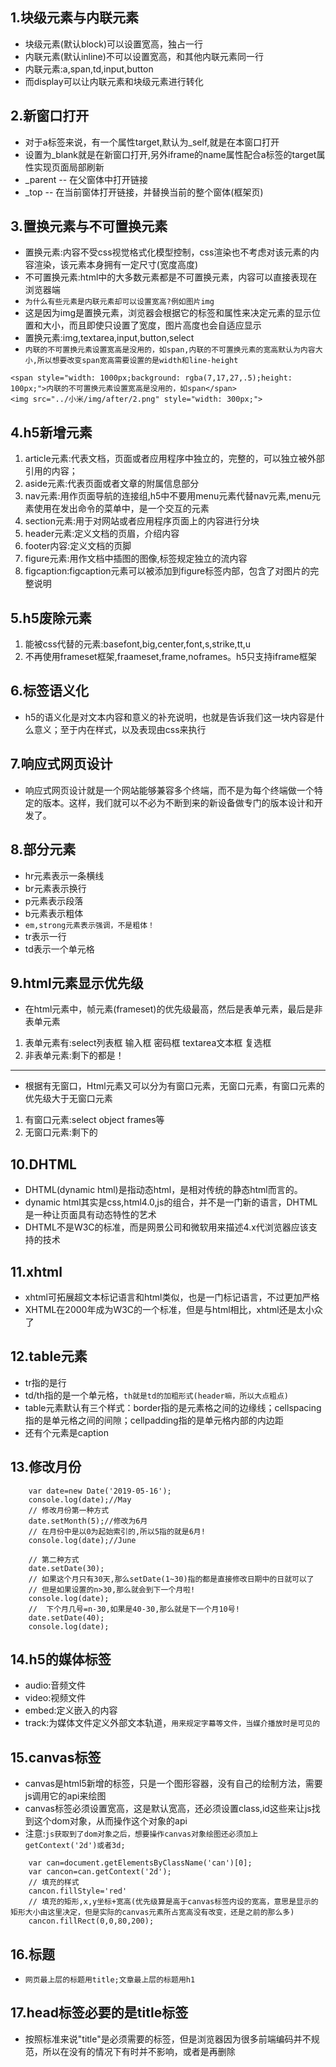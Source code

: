 ## 1.块级元素与内联元素
* 块级元素(默认block)可以设置宽高，独占一行
* 内联元素(默认inline)不可以设置宽高，和其他内联元素同一行
* 内联元素:a,span,td,input,button
* 而display可以让内联元素和块级元素进行转化

## 2.新窗口打开
* 对于a标签来说，有一个属性target,默认为_self,就是在本窗口打开
* 设置为_blank就是在新窗口打开,另外iframe的name属性配合a标签的target属性实现页面局部刷新
* _parent -- 在父窗体中打开链接
* _top -- 在当前窗体打开链接，并替换当前的整个窗体(框架页)

## 3.置换元素与不可置换元素
* 置换元素:内容不受css视觉格式化模型控制，css渲染也不考虑对该元素的内容渲染，该元素本身拥有一定尺寸(宽度高度)
* 不可置换元素:html中的大多数元素都是不可置换元素，内容可以直接表现在浏览器端
* `为什么有些元素是内联元素却可以设置宽高?例如图片img`
* 这是因为img是置换元素，浏览器会根据它的标签和属性来决定元素的显示位置和大小，而且即使只设置了宽度，图片高度也会自适应显示
* 置换元素:img,textarea,input,button,select
* `内联的不可置换元素设置宽高是没用的，如span,内联的不可置换元素的宽高默认为内容大小,所以想要改变span宽高需要设置的是width和line-height`
```		
<span style="width: 1000px;background: rgba(7,17,27,.5);height: 100px;">内联的不可置换元素设置宽高是没用的，如span</span>
<img src="../小米/img/after/2.png" style="width: 300px;">
```

## 4.h5新增元素
1. article元素:代表文档，页面或者应用程序中独立的，完整的，可以独立被外部引用的内容；
2. aside元素:代表页面或者文章的附属信息部分
3. nav元素:用作页面导航的连接组,h5中不要用menu元素代替nav元素,menu元素使用在发出命令的菜单中，是一个交互的元素
4. section元素:用于对网站或者应用程序页面上的内容进行分块
5. header元素:定义文档的页眉，介绍内容
6. footer内容:定义文档的页脚
7. figure元素:用作文档中插图的图像,标签规定独立的流内容
8. figcaption:figcaption元素可以被添加到figure标签内部，包含了对图片的完整说明

## 5.h5废除元素
1. 能被css代替的元素:basefont,big,center,font,s,strike,tt,u
2. 不再使用frameset框架,fraameset,frame,noframes。h5只支持iframe框架

## 6.标签语义化
* h5的语义化是对文本内容和意义的补充说明，也就是告诉我们这一块内容是什么意义；至于内在样式，以及表现由css来执行

## 7.响应式网页设计
* 响应式网页设计就是一个网站能够兼容多个终端，而不是为每个终端做一个特定的版本。这样，我们就可以不必为不断到来的新设备做专门的版本设计和开发了。

## 8.部分元素
* hr元素表示一条横线
* br元素表示换行
* p元素表示段落
* b元素表示粗体
* `em,strong元素表示强调，不是粗体！`
* tr表示一行
* td表示一个单元格

## 9.html元素显示优先级
* 在html元素中，帧元素(frameset)的优先级最高，然后是表单元素，最后是非表单元素
1. 表单元素有:select列表框 输入框 密码框 textarea文本框 复选框
2. 非表单元素:剩下的都是！
---
* 根据有无窗口，Html元素又可以分为有窗口元素，无窗口元素，有窗口元素的优先级大于无窗口元素
1. 有窗口元素:select object frames等
2. 无窗口元素:剩下的

## 10.DHTML
* DHTML(dynamic html)是指动态html，是相对传统的静态html而言的。
* dynamic html其实是css,html4.0,js的组合，并不是一门新的语言，DHTML是一种让页面具有动态特性的艺术
* DHTML不是W3C的标准，而是网景公司和微软用来描述4.x代浏览器应该支持的技术

## 11.xhtml
* xhtml可拓展超文本标记语言和html类似，也是一门标记语言，不过更加严格
* XHTML在2000年成为W3C的一个标准，但是与html相比，xhtml还是太小众了

## 12.table元素
* tr指的是行
* td/th指的是一个单元格，`th就是td的加粗形式(header嘛，所以大点粗点)`
* table元素默认有三个样式：border指的是元素格之间的边缘线；cellspacing指的是单元格之间的间隙；cellpadding指的是单元格内部的内边距
* 还有个元素是caption

## 13.修改月份
```
	var date=new Date('2019-05-16');
	console.log(date);//May
	// 修改月份第一种方式
	date.setMonth(5);//修改为6月
	// 在月份中是以0为起始索引的,所以5指的就是6月!
	console.log(date);//June
	
	// 第二种方式
	date.setDate(30);
	// 如果这个月只有30天,那么setDate(1~30)指的都是直接修改日期中的日就可以了
	// 但是如果设置的n>30,那么就会到下一个月啦!
	console.log(date);
	//  下个月几号=n-30,如果是40-30,那么就是下一个月10号!
	date.setDate(40);
	console.log(date);
```

## 14.h5的媒体标签
* audio:音频文件
* video:视频文件
* embed:定义嵌入的内容
* track:为媒体文件定义外部文本轨道，`用来规定字幕等文件，当媒介播放时是可见的`

## 15.canvas标签
* canvas是html5新增的标签，只是一个图形容器，没有自己的绘制方法，需要js调用它的api来绘图
* canvas标签必须设置宽高，这是默认宽高，还必须设置class,id这些来让js找到这个dom对象，从而操作这个对象的api
* 注意:`js获取到了dom对象之后，想要操作canvas对象绘图还必须加上getContext('2d')或者3d;`
```
	var can=document.getElementsByClassName('can')[0];
	var cancon=can.getContext('2d');
	// 填充的样式
	cancon.fillStyle='red'
	// 填充的矩形,x,y坐标+宽高(优先级算是高于canvas标签内设的宽高，意思是显示的矩形大小由这里决定，但是实际的canvas元素所占宽高没有改变，还是之前的那么多)
	cancon.fillRect(0,0,80,200);
```


## 16.标题
* `网页最上层的标题用title;文章最上层的标题用h1`

## 17.head标签必要的是title标签
* 按照标准来说"title"是必须需要的标签，但是浏览器因为很多前端编码并不规范，所以在没有的情况下有时并不影响，或者是再删除<title>之后，只是加载之前的缓存界面；但是<meta>是编码说明，删去会有很大麻烦，但是理论上来说，你如果是按照该浏览器默认的编码方式的文档，则不会有错。
	
## 18.h5新增元素
* HTML5中常用的新特性：
1. canvas元素：用于定义图形（图表等），只是图形容器，必须使用脚本来绘制图形。
2. audio：用于音频播放。
3. video：用于视频播放。
4. article：规定独立的自包含内容。
5. header：定义文档的页眉，介绍相关信息。
6. section：定义文档中的节。
7. footer：定义文档的页脚，通常有文档的作者、版权信息、联系方式等。
8. nav：定义导航链接。
9. 表单控件：calender,date,time,email,url,search
* [新增元素](https://www.cnblogs.com/ksl666/p/5964810.html)


## 19.svg与canvas
1. canvas与svg都允许在浏览器中创建图形，都使用js,html；都遵循W3C标准，`都是h5新增标签`
2. `Echarts`是基于canvas技术的可视化工具，底层封装了原生的js绘图api;  `D3`是基于svg技术的可视化库，本质上是XML文档
3. Canvas通过js来绘制2d图形，而且是逐像素进行渲染的，在canvas中，一旦图形被绘制完成，浏览器就不会继续关注他，但是位置发生变化，整个场景都需要重新绘制
4. svg是使用XML会描述2d图形的语言，在svg中，每个元素都是可用的，可以为元素附加js事件处理器。在svg中，每个图形都被视为对象，如果svg对象的属性发生变化，那么浏览器能够重现图形
---
1. canvas是`基于像素`的即时模式图形系统，最适合`较小的表面或者较大数量的对象`，但是`不支持鼠标键盘事件`,`但是可以被js操作来绘制，因为canvas只是画布`
2. svg是`基于形状`的保留模式图形系统，适合`较大的表面或者较小数量的对象`，因为`svg是文档对象模型的一部分`，所以`随时可以用js,css来修改`
---
1. svg是可缩放矢量图形，可以任意`缩小放大图形还不会失真`，而且下载速度比jpg,png快，通过标签属性来绘制图形，`SVG 严格遵从 XML 语法，并用文本格式的描述性语言来描述图像内容，因此是一种和图像分辨率无关的矢量图形格式`
2. canvas是一个画布，本身没有绘制功能，需要通过js操作它来绘制图形，可以实现flash实现的动画
3. `只有HTML5能干掉flash和silverlight，而不是canvas`
4. `svg功能更加完善，适合静态图片显示，应用于需要保证不失真的场景`，`canvas的功能更加原始，适合像素处理，适合动态绘制`
5. WebGL (Web图形库,`适合用canvas标签进行绘制`) 是一种JavaScript API，用于在任何兼容的Web浏览器中呈现交互式3D和2D图形，而无需使用插件。WebGL通过引入一个与OpenGL ES 2.0紧密相符合的API，可以在HTML5 `canvas元素`中使用

## 20.原始值
1. es中的变量可以分为两种类型，一种是`原始值 primitive value`(基本数据类型)，一种是引用值(对象)
2. 原始值就是存储在栈中的值，他们的值直接存储在变量访问的位置；引用值就是存储在堆中的，存储在变量处的只是一个指针，指针指向变量所在的内存地址

## 21.反语义化
` font 标签就是反语义化的，因为这个太过于泛化，没有表示出文本类型之类的，所以在h5中去除了这个标签，改为用css添加样式`

